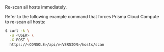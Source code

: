 Re-scan all hosts immediately.

Refer to the following example command that forces Prisma Cloud Compute to re-scan all hosts:

```bash
$ curl -k \
  -u <USER> \
  -X POST \
  https://<CONSOLE>/api/v<VERSION>/hosts/scan
```

